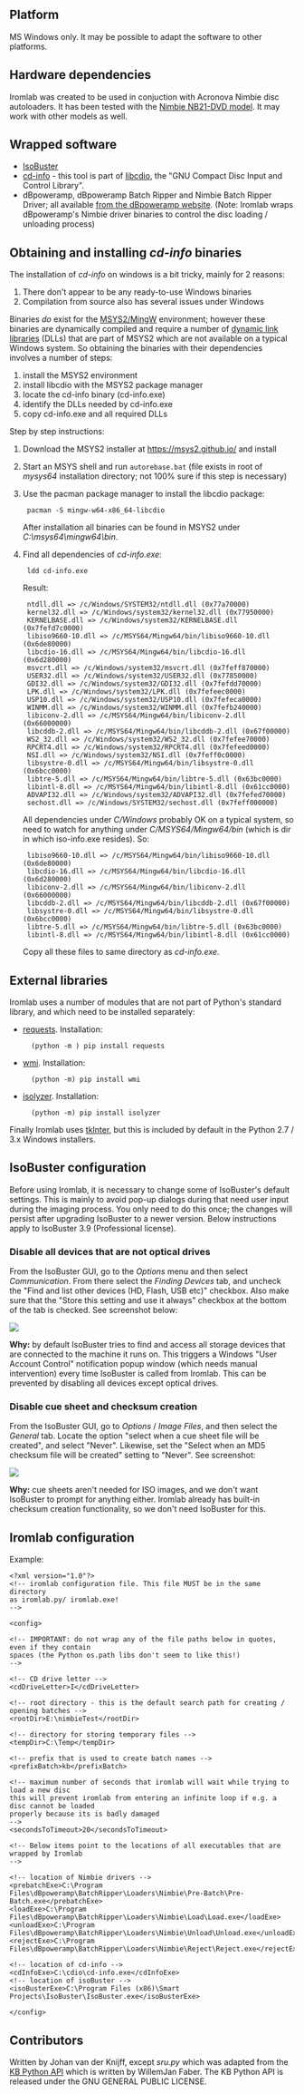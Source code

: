 
## Platform

MS Windows only. It may be possible to adapt the software to other platforms.

## Hardware dependencies

Iromlab was created to be used in conjuction with Acronova Nimbie disc autoloaders. It has been tested with the [Nimbie NB21-DVD model](http://www.acronova.com/product/auto-blu-ray-duplicator-publisher-ripper-nimbie-usb-nb21/9/review.html). It may work with other models as well.

## Wrapped software

* [IsoBuster](https://www.isobuster.com/)
* [cd-info](https://linux.die.net/man/1/cd-info) - this tool is part of [libcdio](https://www.gnu.org/software/libcdio/),  the "GNU Compact Disc Input and Control Library".
* dBpoweramp, dBpoweramp Batch Ripper and Nimbie Batch Ripper Driver; all available [from the dBpoweramp website](https://www.dbpoweramp.com/batch-ripper.htm). (Note: Iromlab wraps dBpoweramp's Nimbie driver binaries to control the disc loading / unloading process)

 
## Obtaining and installing *cd-info* binaries

The installation of *cd-info* on windows is a bit tricky, mainly for 2 reasons:

1. There don't appear to be any ready-to-use Windows binaries
2. Compilation from source also has several issues under Windows

Binaries *do* exist for the [MSYS2/MingW](https://en.wikipedia.org/wiki/MinGW) environment; however these binaries are dynamically compiled and require a number of [dynamic link libraries](https://en.wikipedia.org/wiki/Dynamic-link_library) (DLLs) that are part of MSYS2 which are not available on a typical Windows system. So obtaining the binaries with their dependencies involves a number of steps:

1. install the MSYS2 environment
2. install libcdio with the MSYS2 package manager
3. locate the cd-info binary (cd-info.exe)
4. identify the DLLs needed by cd-info.exe
5. copy cd-info.exe and all required DLLs

Step by step instructions:

1. Download the MSYS2 installer at <https://msys2.github.io/> and install
2. Start an MSYS shell and run `autorebase.bat` (file exists in root of *mysys64* installation directory; not 100% sure if this step is necessary)
3. Use the pacman package manager to install the libcdio package:

        pacman -S mingw-w64-x86_64-libcdio

    After installation all binaries can be found in MSYS2 under *C:\msys64\mingw64\bin*. 
4. Find all dependencies of *cd-info.exe*:

        ldd cd-info.exe 

    Result:

        ntdll.dll => /c/Windows/SYSTEM32/ntdll.dll (0x77a70000)
        kernel32.dll => /c/Windows/system32/kernel32.dll (0x77950000)
        KERNELBASE.dll => /c/Windows/system32/KERNELBASE.dll (0x7fefd7c0000)
        libiso9660-10.dll => /c/MSYS64/Mingw64/bin/libiso9660-10.dll (0x6de80000)
        libcdio-16.dll => /c/MSYS64/Mingw64/bin/libcdio-16.dll (0x6d280000)
        msvcrt.dll => /c/Windows/system32/msvcrt.dll (0x7feff870000)
        USER32.dll => /c/Windows/system32/USER32.dll (0x77850000)
        GDI32.dll => /c/Windows/system32/GDI32.dll (0x7fefdd70000)
        LPK.dll => /c/Windows/system32/LPK.dll (0x7fefeec0000)
        USP10.dll => /c/Windows/system32/USP10.dll (0x7fefeca0000)
        WINMM.dll => /c/Windows/system32/WINMM.dll (0x7fefb240000)
        libiconv-2.dll => /c/MSYS64/Mingw64/bin/libiconv-2.dll (0x66000000)
        libcddb-2.dll => /c/MSYS64/Mingw64/bin/libcddb-2.dll (0x67f00000)
        WS2_32.dll => /c/Windows/system32/WS2_32.dll (0x7fefee70000)
        RPCRT4.dll => /c/Windows/system32/RPCRT4.dll (0x7fefeed0000)
        NSI.dll => /c/Windows/system32/NSI.dll (0x7feff0c0000)
        libsystre-0.dll => /c/MSYS64/Mingw64/bin/libsystre-0.dll (0x6bcc0000)
        libtre-5.dll => /c/MSYS64/Mingw64/bin/libtre-5.dll (0x63bc0000)
        libintl-8.dll => /c/MSYS64/Mingw64/bin/libintl-8.dll (0x61cc0000)
        ADVAPI32.dll => /c/Windows/system32/ADVAPI32.dll (0x7fefed70000)
        sechost.dll => /c/Windows/SYSTEM32/sechost.dll (0x7feff000000)

    All dependencies under *C/Windows* probably OK on a typical system, so need to watch for anything under *C/MSYS64/Mingw64/bin* (which is dir in which iso-info.exe resides). So:

        libiso9660-10.dll => /c/MSYS64/Mingw64/bin/libiso9660-10.dll (0x6de80000)
        libcdio-16.dll => /c/MSYS64/Mingw64/bin/libcdio-16.dll (0x6d280000)
        libiconv-2.dll => /c/MSYS64/Mingw64/bin/libiconv-2.dll (0x66000000)
        libcddb-2.dll => /c/MSYS64/Mingw64/bin/libcddb-2.dll (0x67f00000)
        libsystre-0.dll => /c/MSYS64/Mingw64/bin/libsystre-0.dll (0x6bcc0000)
        libtre-5.dll => /c/MSYS64/Mingw64/bin/libtre-5.dll (0x63bc0000)
        libintl-8.dll => /c/MSYS64/Mingw64/bin/libintl-8.dll (0x61cc0000)

     Copy all these files to same directory as *cd-info.exe*.

## External libraries

Iromlab uses a number of modules that are not part of Python's standard library, and which need to be installed separately:

* [requests](https://pypi.python.org/pypi/requests). Installation:

        (python -m ) pip install requests
    
* [wmi](https://pypi.python.org/pypi/WMI/). Installation:

        (python -m) pip install wmi

* [isolyzer](https://github.com/KBNLresearch/verifyISOSize). Installation:

        (python -m) pip install isolyzer
        
Finally Iromlab uses [tkInter](https://wiki.python.org/moin/TkInter), but this is included by default in the Python 2.7 / 3.x Windows installers.
        
## IsoBuster configuration

Before using Iromlab, it is necessary to change some of IsoBuster's default settings. This is mainly to avoid pop-up dialogs during that need user input during the imaging process. You only need to do this once; the changes will persist after upgrading IsoBuster to a newer version. Below instructions apply to IsoBuster 3.9 (Professional license).

### Disable all devices that are not optical drives 

From the IsoBuster GUI, go to the *Options* menu and then select *Communication*. From there select the *Finding Devices* tab, and uncheck the "Find and list other devices (HD, Flash, USB etc)" checkbox. Also make sure that the "Store this setting and use it always" checkbox at the bottom of the tab is checked. See screenshot below:

![](./findingDevices.png)

**Why:** by default IsoBuster tries to find and access all storage devices that are connected to the machine it runs on. This triggers a Windows "User Account Control" notification popup window (which needs manual intervention) every time IsoBuster is called from Iromlab. This can be prevented by disabling all devices except optical drives.

### Disable cue sheet and checksum creation

From the IsoBuster GUI, go to *Options* / *Image Files*, and then select the *General* tab. Locate the option "select when a cue sheet file will be created", and select "Never". Likewise, set the "Select when an MD5 checksum file will be created" setting to "Never". See screenshot:

![](cuesheetOption.png) 

**Why:** cue sheets aren't needed for ISO images, and we don't want IsoBuster to prompt for anything either. Iromlab already has built-in checksum creation functionality, so we don't need IsoBuster for this.

## Iromlab configuration

Example:

    <?xml version="1.0"?>
    <!-- iromlab configuration file. This file MUST be in the same directory 
    as iromlab.py/ iromlab.exe! 
    -->

    <config>

    <!-- IMPORTANT: do not wrap any of the file paths below in quotes, even if they contain
    spaces (the Python os.path libs don't seem to like this!)
    -->

    <!-- CD drive letter -->
    <cdDriveLetter>I</cdDriveLetter>

    <!-- root directory - this is the default search path for creating / opening batches -->
    <rootDir>E:\nimbieTest</rootDir>

    <!-- directory for storing temporary files -->
    <tempDir>C:\Temp</tempDir>

    <!-- prefix that is used to create batch names -->
    <prefixBatch>kb</prefixBatch>

    <!-- maximum number of seconds that iromlab will wait while trying to load a new disc 
    this will prevent iromlab from entering an infinite loop if e.g. a disc cannot be loaded
    properly because its is badly damaged
    -->
    <secondsToTimeout>20</secondsToTimeout>

    <!-- Below items point to the locations of all executables that are wrapped by Iromlab
    -->

    <!-- location of Nimbie drivers -->
    <prebatchExe>C:\Program Files\dBpoweramp\BatchRipper\Loaders\Nimbie\Pre-Batch\Pre-Batch.exe</prebatchExe>
    <loadExe>C:\Program Files\dBpoweramp\BatchRipper\Loaders\Nimbie\Load\Load.exe</loadExe>
    <unloadExe>C:\Program Files\dBpoweramp\BatchRipper\Loaders\Nimbie\Unload\Unload.exe</unloadExe>
    <rejectExe>C:\Program Files\dBpoweramp\BatchRipper\Loaders\Nimbie\Reject\Reject.exe</rejectExe>

    <!-- location of cd-info -->
    <cdInfoExe>C:\cdio\cd-info.exe</cdInfoExe>
    <!-- location of isoBuster -->
    <isoBusterExe>C:\Program Files (x86)\Smart Projects\IsoBuster\IsoBuster.exe</isoBusterExe>

    </config>


## Contributors

Written by Johan van der Knijff, except *sru.py* which was adapted from the [KB Python API](https://github.com/KBNLresearch/KB-python-API) which is written by WillemJan Faber. The KB Python API is released under the GNU GENERAL PUBLIC LICENSE.
